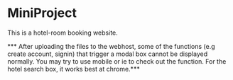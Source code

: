 # MiniProject
This is a hotel-room booking website. 

*** After uploading the files to the webhost, some of the functions (e.g create account, signin) that trigger a modal box cannot be displayed normally. You may try to use mobile or ie to check out the function. For the hotel search box, it works best at chrome.***
